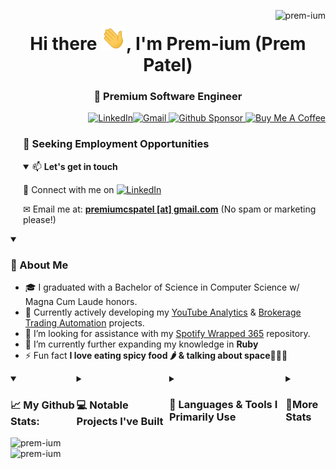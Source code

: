 <p align="right"><img align="right"
        src="https://komarev.com/ghpvc/?username=prem-ium&label=Profile%20views&color=0e75b6&style=flat"
        alt="prem-ium" /></p>
<h1 align="center">Hi there <img src="https://github.com/Prem-ium/Prem-ium/blob/main/assets/images/Hi.gif"
        width="40px">, I'm Prem-ium (Prem Patel)<h3 align="center">🧠 Premium Software Engineer </h3></h1>
<p align="right"> <a href="https://www.linkedin.com/in/premiumpatel/" target="_blank">
        <img src="https://img.shields.io/badge/linkedin-%230077B5.svg?style=for-the-badge&logo=linkedin&logoColor=white" alt="LinkedIn"/></a><a href="mailto:premiumcspatel@gmail.com"><img src="https://img.shields.io/badge/Gmail-D14836?style=for-the-badge&logo=gmail&logoColor=white" alt="Gmail"/></a><a href="https://github.com/sponsors/Prem-ium" target="_blank">
        <img src="https://img.shields.io/badge/sponsor-30363D?style=for-the-badge&logo=GitHub-Sponsors&logoColor=#EA4AA" alt="Github Sponsor"/></a><a href="https://www.buymeacoffee.com/prem.ium" target="_blank">
        <img src="https://img.shields.io/badge/Buy%20Me%20a%20Coffee-ffdd00?style=for-the-badge&logo=buy-me-a-coffee&logoColor=black" alt="Buy Me A Coffee"/></a>
    
        
</p>

<div style="padding-left: 20px;">
        <h3>🤝 Seeking Employment Opportunities</h3>
<details open><summary>📫 <b>Let's get in touch</b></summary>
<p> 🎯 Connect with me on <a href="https://www.linkedin.com/in/premiumpatel/" target="_blank">
        <img src="https://img.shields.io/badge/linkedin-%230077B5.svg?style=for-the-badge&logo=linkedin&logoColor=white" alt="LinkedIn"/></a></p>
<p> ✉ Email me at: <a href="mailto:premiumcspatel@gmail.com"><strong>premiumcspatel [at] gmail.com</strong></a> (No spam or marketing please!)</p>
        </details>
</div>

<details open> <summary><h3>🚀 About Me</h3></summary>

- 🎓 I graduated with a Bachelor of Science in Computer Science w/ Magna Cum Laude honors.
- 🔭 Currently actively developing my [YouTube Analytics](https://github.com/Prem-ium/youtube-analytics-bot) & [Brokerage Trading Automation](https://github.com/Prem-ium/Auto-StockTrader) projects.
- 🤝 I’m looking for assistance with my [Spotify Wrapped 365](https://github.com/Prem-ium/Spotify-Wrapped-365) repository.
- 🌱 I’m currently further expanding my knowledge in **Ruby**
- ⚡ Fun fact **I love eating spicy food 🌶️ & talking about space🌌🧑‍🚀**

</details>

<div markdown="1" style="display: flex;">
<details open>
    <summary><h3 align="left">📈 My Github Stats:</h3></summary>
    <img src="https://github-readme-stats.vercel.app/api?username=prem-ium&show_icons=true&theme=dark"
        alt="prem-ium" /><img src="https://github-readme-streak-stats.herokuapp.com/?user=prem-ium&theme=dark"
        alt="prem-ium" /></p>
</details>

<details>
    <summary>
        <h3>💻 Notable Projects I've Built</h3>
    </summary>
        <p>Click on images to open project repositories.</p>
   <div style="display: flex; flex-wrap: wrap;">
   <h4>🧠 Real-Time Emotion Recognition Metahuman 🧠</h4>
            
![Python](https://img.shields.io/badge/python-3670A0?style=for-the-badge&logo=python&logoColor=ffdd54)
![TensorFlow](https://img.shields.io/badge/TensorFlow-%23FF6F00.svg?style=for-the-badge&logo=TensorFlow&logoColor=white)
![NumPy](https://img.shields.io/badge/numpy-%23013243.svg?style=for-the-badge&logo=numpy&logoColor=white)
![Keras](https://img.shields.io/badge/Keras-%23D00000.svg?style=for-the-badge&logo=Keras&logoColor=white)

<p>This project features a Metahuman integrated with a facial recognition system capable of detecting facial expressions and predicting human emotions in real-time. The virtual Metahuman, created using Unreal Engine, utilizes machine learning models trained on collected data to mimic the user's most commonly detected emotion. The applications of this project are extensive, spanning sectors such as job training, therapy, education, and more, as the Metahuman can respond dynamically to changes in human emotional states.</p>
<a href="https://github.com/Prem-ium/Metahuman-Emotion-Recognition" target="_blank">
<img src="https://i.imgur.com/h9ztzp0.png" alt="Real-Time Emotion Recognition Metahuman" />
</a>
        <h4>📈 Automating Stock Brokerage Orders 🚀</h4>
            
  ![Python](https://img.shields.io/badge/python-3670A0?style=for-the-badge&logo=python&logoColor=ffdd54)
  ![Selenium](https://img.shields.io/badge/-selenium-%43B02A?style=for-the-badge&logo=selenium&logoColor=white)
  ![JavaScript](https://img.shields.io/badge/javascript-%23323330.svg?style=for-the-badge&logo=javascript&logoColor=%23F7DF1E)
  ![Mocha](https://img.shields.io/badge/-mocha-%238D6748?style=for-the-badge&logo=mocha&logoColor=white)
        
          
<p>This repository showcases my work on automating stock orders across multiple brokerages. The project offers a comprehensive set of features that enable users to automate brokerage orders across multiple stock tickers simultaneously. It supports various types of accounts such as Individual, IRA, etc., and is compatible with popular brokerages like Robinhood, Fidelity, Schwab, and more.</p>
        <a href="https://github.com/Prem-ium/Auto-StockTrader" target="_blank">
            <img src="https://i.imgur.com/aEL0f4P.png" alt="Automating Stock Brokerage Orders" />
        </a>
    </div>
    
<div style="display: flex; flex-wrap: wrap;">
<h4>📱 iMock - Fake iMessage Chat Messages</h4>
            
  ![TypeScript](https://img.shields.io/badge/typescript-%23007ACC.svg?style=for-the-badge&logo=typescript&logoColor=white)
  ![JavaScript](https://img.shields.io/badge/javascript-%23323330.svg?style=for-the-badge&logo=javascript&logoColor=%23F7DF1E)
  ![HTML5](https://img.shields.io/badge/html5-%23E34F26.svg?style=for-the-badge&logo=html5&logoColor=white) 
  ![CSS3](https://img.shields.io/badge/css3-%231572B6.svg?style=for-the-badge&logo=css3&logoColor=white)
  ![Netlify](https://img.shields.io/badge/netlify-%23000000.svg?style=for-the-badge&logo=netlify&logoColor=#00C7B7)
        
            
             
<p><a href="https://imock-imessage.netlify.app/" target="_blank">iMock</a> is a website that allows users to create realistic fake Apple iMessage conversations. Developed using TypeScript/JavaScript, HTML, and CSS, this project showcases my technical proficiency and creativity in front-end development. With an intuitive user interface and an easy-to-use control panel, iMock makes it simple to generate custom iMessage chat bubbles for any purpose.</p>
        <a href="https://imock-imessage.netlify.app/" target="_blank">
            <img src="https://i.imgur.com/lhHdLcF.png" alt="iMock - Fake iMessage Chat Messages" />
        </a>
    </div>
    
<div style="display: flex; flex-wrap: wrap;">
<h4>📊 YouTube Apprise - Analytics Bot</h4>
            
  ![Python](https://img.shields.io/badge/python-3670A0?style=for-the-badge&logo=python&logoColor=ffdd54) 
  ![Google Cloud](https://img.shields.io/badge/GoogleCloud-%234285F4.svg?style=for-the-badge&logo=google-cloud&logoColor=white)
  ![Docker](https://img.shields.io/badge/docker-%230db7ed.svg?style=for-the-badge&logo=docker&logoColor=white)
            
            
<p>A Discord bot that retrieves and outputs YouTube Analytics data. Developed using Python, this bot provides analytical reports including views, watch-time, estimated revenue, CPM, ad-impressions, among other analytics. With an easy setup through the Google Cloud Console, this bot makes it simple to access and analyze your YouTube data. This project showcases my technical proficiency in developing bots, efficient API communication, and integration with the Google Cloud Console to deliver valuable analytical insights.</p>
        <a href="https://github.com/Prem-ium/youtube-analytics-bot" target="_blank">
            <img src="https://i.imgur.com/7lYRYzG.png" alt="YouTube Apprise - Analytics Bot" />
        </a>
    </div>
</details>
<details>
  <summary><h3>🔧 Languages & Tools I Primarily Use</h3></summary>
  
  ![TypeScript](https://img.shields.io/badge/typescript-%23007ACC.svg?style=for-the-badge&logo=typescript&logoColor=white)
  ![JavaScript](https://img.shields.io/badge/javascript-%23323330.svg?style=for-the-badge&logo=javascript&logoColor=%23F7DF1E)
  ![HTML5](https://img.shields.io/badge/html5-%23E34F26.svg?style=for-the-badge&logo=html5&logoColor=white) 
  ![Bootstrap](https://img.shields.io/badge/bootstrap-%23563D7C.svg?style=for-the-badge&logo=bootstrap&logoColor=white)
  ![CSS3](https://img.shields.io/badge/css3-%231572B6.svg?style=for-the-badge&logo=css3&logoColor=white) 
  ![NodeJS](https://img.shields.io/badge/node.js-6DA55F?style=for-the-badge&logo=node.js&logoColor=white) 
  ![Python](https://img.shields.io/badge/python-3670A0?style=for-the-badge&logo=python&logoColor=ffdd54) 
  ![Java](https://img.shields.io/badge/java-%23ED8B00.svg?style=for-the-badge&logo=openjdk&logoColor=white)
  ![Express.js](https://img.shields.io/badge/express.js-%23404d59.svg?style=for-the-badge&logo=express&logoColor=%2361DAFB)
  ![Markdown](https://img.shields.io/badge/markdown-%23000000.svg?style=for-the-badge&logo=markdown&logoColor=white)
  ![Flask](https://img.shields.io/badge/flask-%23000.svg?style=for-the-badge&logo=flask&logoColor=white)
  ![OpenCV](https://img.shields.io/badge/opencv-%23white.svg?style=for-the-badge&logo=opencv&logoColor=white)
  ![Docker](https://img.shields.io/badge/docker-%230db7ed.svg?style=for-the-badge&logo=docker&logoColor=white)
  ![Selenium](https://img.shields.io/badge/-selenium-%43B02A?style=for-the-badge&logo=selenium&logoColor=white)
  ![Keras](https://img.shields.io/badge/Keras-%23D00000.svg?style=for-the-badge&logo=Keras&logoColor=white)
  ![NumPy](https://img.shields.io/badge/numpy-%23013243.svg?style=for-the-badge&logo=numpy&logoColor=white)
  ![Pandas](https://img.shields.io/badge/pandas-%23150458.svg?style=for-the-badge&logo=pandas&logoColor=white)
  ![Firebase](https://img.shields.io/badge/firebase-%23039BE5.svg?style=for-the-badge&logo=firebase)
  ![Netlify](https://img.shields.io/badge/netlify-%23000000.svg?style=for-the-badge&logo=netlify&logoColor=#00C7B7)
  ![Google Cloud](https://img.shields.io/badge/GoogleCloud-%234285F4.svg?style=for-the-badge&logo=google-cloud&logoColor=white)
  ![GitHub Actions](https://img.shields.io/badge/github%20actions-%232671E5.svg?style=for-the-badge&logo=githubactions&logoColor=white) 
  ![AWS](https://img.shields.io/badge/AWS-%23FF9900.svg?style=for-the-badge&logo=amazon-aws&logoColor=white) 
  ![Replit](https://img.shields.io/badge/Replit-DD1200?style=for-the-badge&logo=Replit&logoColor=white)
  ![PyCharm](https://img.shields.io/badge/pycharm-143?style=for-the-badge&logo=pycharm&logoColor=black&color=black&labelColor=green) 
  ![Visual Studio Code](https://img.shields.io/badge/Visual%20Studio%20Code-0078d7.svg?style=for-the-badge&logo=visual-studio-code&logoColor=white)
  ![Eclipse](https://img.shields.io/badge/Eclipse-FE7A16.svg?style=for-the-badge&logo=Eclipse&logoColor=white)
  ![IntelliJ IDEA](https://img.shields.io/badge/IntelliJIDEA-000000.svg?style=for-the-badge&logo=intellij-idea&logoColor=white)
  ![Git](https://img.shields.io/badge/git-%23F05033.svg?style=for-the-badge&logo=git&logoColor=white)
  ![GitHub](https://img.shields.io/badge/github-%23121011.svg?style=for-the-badge&logo=github&logoColor=white)
</details>

<details>
  <summary><h3>📌More Stats</h3></summary>
  <div style="display: flex; flex-wrap: wrap;">
          <details open>
          <summary><h4>🎯 Metrics</h4></summary>
                <img src="/github-metrics.svg" alt="Metrics">
          </details>
          <details>
          <summary><h4>💫 Repo Star Data</h4></summary>
                <img style="margin-left: 10px; margin-right: 10px;" align="top" src="metrics.plugin.stargazers.svg" alt="Stargazers">
          </details>
          <details>
          <summary><h4>📝 Habits</h4></summary>
                <img style="margin-left: 10px; margin-right: 10px;" align="top" src="metrics.plugin.habits.facts.svg" alt="habits">
          </details>
          <details>
          <summary><h4>📂 Featured Repos</h4></summary>
                <img style="margin-left: 10px; margin-right: 10px;" align="top" src="metrics.plugin.repositories.pinned.svg" alt="repos"/>
          </details>
  </div>
</details>

<!--**Prem-ium/Prem-ium** is a ✨ _special_ ✨ repository because its `README.md` (this file) appears on your GitHub profile.-->
